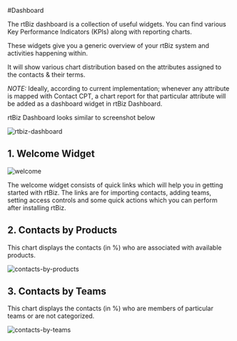 #Dashboard

The rtBiz dashboard is a collection of useful widgets. You can find various Key Performance Indicators (KPIs) along with reporting charts.

These widgets give you a generic overview of your rtBiz system and activities happening within.

It will show various chart distribution based on the attributes assigned to the contacts & their terms.

*NOTE:* Ideally, according to current implementation; whenever any attribute is mapped with Contact CPT, a chart report for that particular attribute will be added as a dashboard widget in rtBiz Dashboard.


rtBiz Dashboard looks similar to screenshot below

![rtbiz-dashboard](https://cloud.githubusercontent.com/assets/8191145/9306285/e8b98704-4514-11e5-8c0a-80c1c170c389.png)

## 1. Welcome Widget

![welcome](https://cloud.githubusercontent.com/assets/8191145/9307130/233a5d86-451a-11e5-8577-14464ca3730d.png)

The welcome widget consists of quick links which will help you in getting started with rtBiz. The links are for importing contacts, adding teams, setting access controls and some quick actions which you can perform after installing rtBiz.

## 2. Contacts by Products

This chart displays the contacts (in %) who are associated with available products.

![contacts-by-products](https://cloud.githubusercontent.com/assets/8191145/9306439/f2947ca6-4515-11e5-99db-d2fee7b1cfa2.png)


## 3. Contacts by Teams

This chart displays the contacts (in %) who are members of particular teams or are not categorized.

![contacts-by-teams](https://cloud.githubusercontent.com/assets/8191145/9306440/f2bb9958-4515-11e5-94e6-af133e595073.png)













